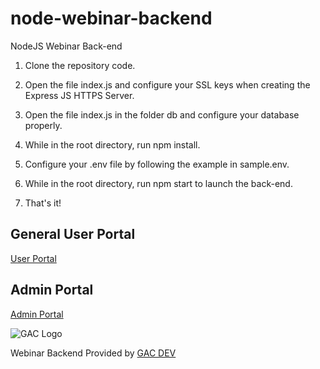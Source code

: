 # node-webinar-backend

NodeJS Webinar Back-end

1. Clone the repository code.

2. Open the file index.js and configure your SSL keys when creating the Express JS HTTPS Server.

3. Open the file index.js in the folder db and configure your database properly.

4. While in the root directory, run npm install.

5. Configure your .env file by following the example in sample.env.

6. While in the root directory, run npm start to launch the back-end.

7. That's it!

## General User Portal

[User Portal](https://github.com/affkoul/react-webinar-frontend)

## Admin Portal

[Admin Portal](https://github.com/affkoul/react-webinar-admin-portal)

![GAC Logo](https://geniusandcourage.com/favicon.ico)

Webinar Backend Provided by [GAC DEV](https://geniusandcourage.com)
